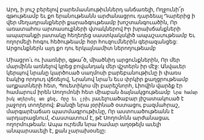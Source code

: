 
Արդ, ի յուշ բերելով բարեմասնութիւններդ
անճառելի,
Ողջունի՜ր գթութեամբ եւ քո երանութեանն
արժանացրու դարձեալ
Դարերից ի վեր մեղադրանքների
քարաձգութեամբ խոշտանգուածին,
Որ առատահոս արտասուքների վտակներով
Իր խրախճանքների ապարանքի յատակը
հեղեղեց սաստկակսկիծ ապաշաւութեամբ
Եւ ողորմելի հոգու հեծութեամբ հօր հուզումներին
գերազանցեց:
Արցունքներն այդ քո դու երկայնամիտ
ներողութեամբ


Միացրո՛ւ ու խառնիր, գթա՜ծ, միածնիդ
արցունքներին,
Որ մեր մարմինն առնելով կրեց բովանդակ մեր
վշտերն իր մէջ:
Անվաւեր կերպով նրանը կարծուած սաղմոսի
բարեբանութիւնը ի փառս էակից որդուդ վճռելով,
Նրանով նրա՛ն եւս փրկիր քաղցրութեամբ
աղքատների հետ,
Պուետիկոս մի բարեշնորհ,
Լիովին վարձք էր համարում իրեն
Սողոմոնի հետ միաբան ձայնակցութեամբ`
Նրա համար իսկ աղերսել առ քեզ,
Որը եւ լրիւ` յաւելուածաբար յիշատակուած է
յաջորդ տողերով:
Քանզի նրա յօրինած օստացու բազմահրաշ,
մարգարէաճառ պատմագրութիւնը,
Որ աստուածութեանն է արդարացնում,
Հաստատում է, թէ Սողոմոնն արժանացաւ
ողորմութեան:
Ապա ուրեմն նրա համար աղօթելն աւելի
անպարսաւելի է, քան չարախօսելը:
